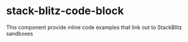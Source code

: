 # stack-blitz-code-block
This component provide inline code examples that link out to StackBlitz sandboxes
